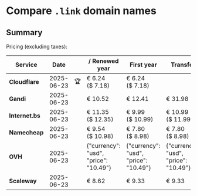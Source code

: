 # Compare `.link` domain names

## Summary

Pricing (excluding taxes):

| Service | Date |  | / Renewed year | First year | Transfer | Restoration |
|--|--|--|--|--|--|--|
| **Cloudflare** | 2025-06-23 | 🏆 | € 6.24<br>($ 7.18) | € 6.24<br>($ 7.18) |  |  |
| **Gandi** | 2025-06-23 |  | € 10.52 | € 12.41 | € 31.98 | € 64.28 |
| **Internet.bs** | 2025-06-23 |  | € 11.35<br>($ 12.35) | € 9.99<br>($ 10.99) | € 10.99<br>($ 11.99) | € 137.79<br>($ 135.89) |
| **Namecheap** | 2025-06-23 |  | € 9.54<br>($ 10.98) | € 7.80<br>($ 8.98) | € 7.80<br>($ 8.98) |  |
| **OVH** | 2025-06-23 |  | {"currency": "usd", "price": "10.49"} | {"currency": "usd", "price": "10.49"} | {"currency": "usd", "price": "10.49"} |  |
| **Scaleway** | 2025-06-23 |  | € 8.62 | € 9.33 | € 9.33 | € 53.91 |
